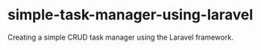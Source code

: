 # simple-task-manager-using-laravel
Creating a simple CRUD task manager using the Laravel framework.